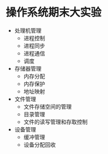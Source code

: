 # 操作系统期末大实验

* 处理机管理
  * 进程控制
  * 进程同步
  * 进程通信
  * 调度
* 存储器管理
  * 内存分配
  * 内存保护
  * 地址映射
* 文件管理
  * 文件存储空间的管理
  * 目录管理
  * 文件的读写管理和存取控制
* 设备管理
  * 缓冲管理
  * 设备分配回收
